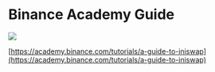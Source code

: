 # Binance Academy Guide

![](../.gitbook/assets/screenshot-2021-04-20-at-3.45.02-pm.png)

[https://academy.binance.com/tutorials/a-guide-to-iniswap](https://academy.binance.com/tutorials/a-guide-to-iniswap)

